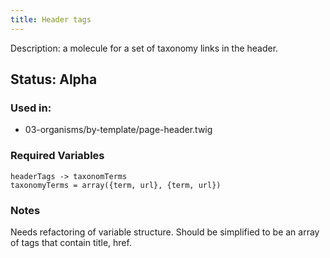```yaml
---
title: Header tags
---
```

Description: a molecule for a set of taxonomy links in the header.
## Status: Alpha
### Used in:
* 03-organisms/by-template/page-header.twig
### Required Variables
~~~
headerTags -> taxonomTerms
taxonomyTerms = array({term, url}, {term, url})
~~~
### Notes
Needs refactoring of variable structure. Should be simplified to be an array of tags that contain title, href.